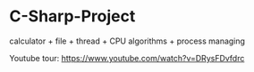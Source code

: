 # C-Sharp-Project
calculator + file + thread + CPU algorithms + process managing

Youtube tour: https://www.youtube.com/watch?v=DRysFDvfdrc
